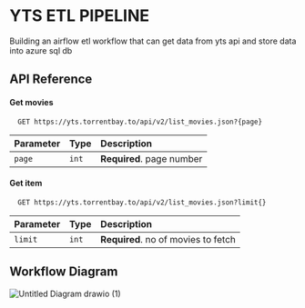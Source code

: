 
# YTS ETL PIPELINE

Building an airflow etl workflow that can get data from yts api and store data into azure sql db

## API Reference

#### Get movies 

```http
  GET https://yts.torrentbay.to/api/v2/list_movies.json?{page}
```

| Parameter | Type     | Description                |
| :-------- | :------- | :------------------------- |
| `page` | `int` | **Required**. page number |

#### Get item

```http
  GET https://yts.torrentbay.to/api/v2/list_movies.json?limit{}
```

| Parameter | Type     | Description                       |
| :-------- | :------- | :-------------------------------- |
| `limit`      | `int` | **Required**. no of movies to fetch |



## Workflow Diagram


![Untitled Diagram drawio (1)](https://user-images.githubusercontent.com/88339218/189329045-4a85f53b-0a7b-4480-b6c0-ca30cbfddde9.png)
